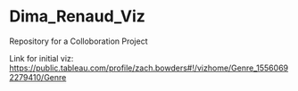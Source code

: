 # Dima_Renaud_Viz
Repository for a Colloboration Project

Link for initial viz:
https://public.tableau.com/profile/zach.bowders#!/vizhome/Genre_15560692279410/Genre
